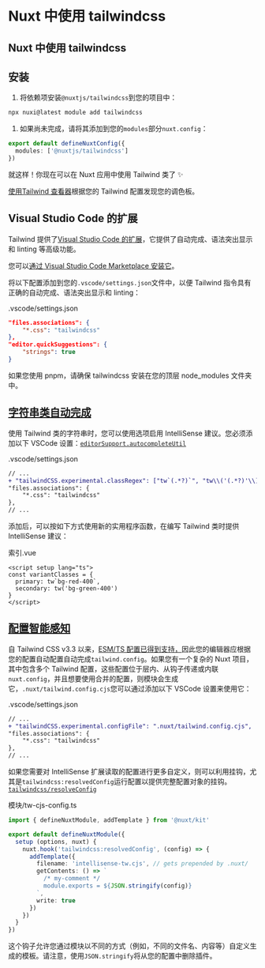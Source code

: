 # Nuxt 中使用 tailwindcss

## Nuxt 中使用 tailwindcss

## 安装

1. 将依赖项安装`@nuxtjs/tailwindcss`到您的项目中：

```bash
npx nuxi@latest module add tailwindcss
```

1. 如果尚未完成，请将其添加到您的`modules`部分`nuxt.config`：

```ts
export default defineNuxtConfig({
  modules: ['@nuxtjs/tailwindcss']
})
```

就这样！你现在可以在 Nuxt 应用中使用 Tailwind 类了 ✨

[使用Tailwind 查看器](https://tailwindcss.nuxtjs.org/tailwind/viewer)根据您的 Tailwind 配置发现您的调色板。

## Visual Studio Code 的扩展

Tailwind 提供了[Visual Studio Code 的扩展](https://github.com/tailwindlabs/tailwindcss-intellisense)，它提供了自动完成、语法突出显示和 linting 等高级功能。

您可以[通过 Visual Studio Code Marketplace 安装它](https://marketplace.visualstudio.com/items?itemName=bradlc.vscode-tailwindcss)。

将以下配置添加到您的`.vscode/settings.json`文件中，以便 Tailwind 指令具有正确的自动完成、语法突出显示和 linting：

.vscode/settings.json



```json
"files.associations": {
    "*.css": "tailwindcss"
},
"editor.quickSuggestions": {
    "strings": true
}
```

如果您使用 pnpm，请确保 tailwindcss 安装在您的顶层 node_modules 文件夹中。

## [字符串类自动完成](https://tailwindcss.nuxtjs.org/tailwind/editor-support#string-classes-autocomplete)

使用 Tailwind 类的字符串时，您可以使用选项启用 IntelliSense 建议。您必须添加以下 VSCode 设置：[`editorSupport.autocompleteUtil`](https://tailwindcss.nuxtjs.org/getting-started/configuration#editorsupport)

.vscode/settings.json



```diff
// ...
+ "tailwindCSS.experimental.classRegex": ["tw`(.*?)`", "tw\\('(.*?)'\\)", "tw\\(\\s*('(.*?)'|\"(.*?)\")\\s*\\)"],
"files.associations": {
    "*.css": "tailwindcss"
},
// ...
```

添加后，可以按如下方式使用新的实用程序函数，在编写 Tailwind 类时提供 IntelliSense 建议：

索引.vue



```vue
<script setup lang="ts">
const variantClasses = {
  primary: tw`bg-red-400`,
  secondary: tw('bg-green-400')
}
</script>
```

## [配置智能感知](https://tailwindcss.nuxtjs.org/tailwind/editor-support#configuration-intellisense)

自 Tailwind CSS v3.3 以来，[ESM/TS 配置已得到支持，](https://tailwindcss.com/blog/tailwindcss-v3-3#esm-and-type-script-support)因此您的编辑器应根据您的配置自动配置自动完成`tailwind.config`。如果您有一个复杂的 Nuxt 项目，其中包含多个 Tailwind 配置，这些配置位于层内、从钩子传递或内联`nuxt.config`，并且想要使用合并的配置，则模块会生成它，`.nuxt/tailwind.config.cjs`您可以通过添加以下 VSCode 设置来使用它：

.vscode/settings.json



```diff
// ...
+ "tailwindCSS.experimental.configFile": ".nuxt/tailwind.config.cjs",
"files.associations": {
    "*.css": "tailwindcss"
},
// ...
```

如果您需要对 IntelliSense 扩展读取的配置进行更多自定义，则可以利用挂钩，尤其是`tailwindcss:resolvedConfig`运行配置以提供完整配置对象的挂钩。[`tailwindcss/resolveConfig`](https://github.com/tailwindlabs/tailwindcss/blob/master/resolveConfig.js)

模块/tw-cjs-config.ts



```ts
import { defineNuxtModule, addTemplate } from '@nuxt/kit'

export default defineNuxtModule({
  setup (options, nuxt) {
    nuxt.hook('tailwindcss:resolvedConfig', (config) => {
      addTemplate({
        filename: 'intellisense-tw.cjs', // gets prepended by .nuxt/
        getContents: () => `
          /* my-comment */
          module.exports = ${JSON.stringify(config)}
        `,
        write: true
      })
    })
  }
})
```

这个钩子允许您通过模块以不同的方式（例如，不同的文件名、内容等）自定义生成的模板。请注意，使用`JSON.stringify`将从您的配置中删除插件。